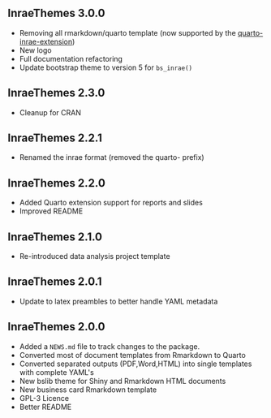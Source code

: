 ## InraeThemes 3.0.0
* Removing all rmarkdown/quarto template (now supported by the [quarto-inrae-extension](https://github.com/davidcarayon/quarto-inrae-extension))
* New logo
* Full documentation refactoring
* Update bootstrap theme to version 5 for `bs_inrae()`

## InraeThemes 2.3.0

* Cleanup for CRAN

## InraeThemes 2.2.1

* Renamed the inrae format (removed the quarto- prefix)

## InraeThemes 2.2.0

* Added Quarto extension support for reports and slides
* Improved README


## InraeThemes 2.1.0

* Re-introduced data analysis project template

## InraeThemes 2.0.1

* Update to latex preambles to better handle YAML metadata

## InraeThemes 2.0.0

* Added a `NEWS.md` file to track changes to the package.
* Converted most of document templates from Rmarkdown to Quarto
* Converted separated outputs (PDF,Word,HTML) into single templates with complete YAML's
* New bslib theme for Shiny and Rmarkdown HTML documents
* New business card Rmarkdown template
* GPL-3 Licence
* Better README
